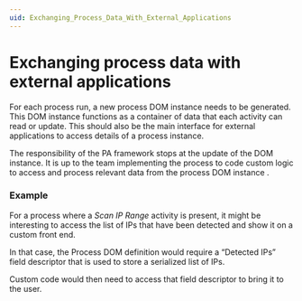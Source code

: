 ```yaml
---
uid: Exchanging_Process_Data_With_External_Applications
---
```


# Exchanging process data with external applications

For each process run, a new process DOM instance needs to be generated. This DOM instance functions as a container of data that each activity can read or update. This should also be the main interface for external applications to access details of a process instance.

The responsibility of the PA framework stops at the update of the DOM instance. It is up to the team implementing the process to code custom logic to access and process relevant data from the process DOM instance .

### Example

For a process where a *Scan IP Range* activity is present, it might be interesting to access the list of IPs that have been detected and show it on a custom front end.

In that case, the Process DOM definition would require a “Detected IPs” field descriptor that is used to store a serialized list of IPs.

Custom code would then need to access that field descriptor to bring it to the user.
